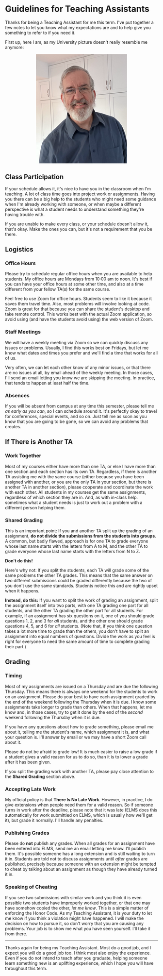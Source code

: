 # Guidelines for Teaching Assistants

Thanks for being a Teaching Assistant for me this term. I've put together a few notes to let you know what my expectations are and to help give you something to refer to if you need it.

First up, here I am, as my University picture doesn't really resemble me anymore:

<center>

![A white man in his sixties in a blue shirt in front of white cupboards. He has steel gray hair and a rakish beard shot through with salt and pepper. He has gold half-frame glasses. He is smiling for some reason.](srm.png)

</center>

## Class Participation

If your schedule allows it, it's nice to have you in the classroom when I'm teaching. A lot of class time goes into project work or assignments. Having you there can be a big help to the students who might need some guidance when I'm already working with someone, or when maybe a different perspective is what a student needs to understand something they're having trouble with.

If you are unable to make every class, or your schedule doesn't allow it, that's okay. Make the ones you can, but it's not a requirement that you be there.

## Logistics

### Office Hours

Please try to schedule regular office hours when you are available to help students. My office hours are Mondays from 10:00 am to noon. It's best if you can have your office hours at some other time, and also at a time different from your fellow TA(s) for the same course.

Feel free to use Zoom for office hours. Students seem to like it because it saves them travel time. Also, most problems will involve looking at code. Zoom is great for that because you can share the student's desktop and take remote control. This works best with the actual Zoom application, so avoid using (and have the students avoid using) the web version of Zoom.

### Staff Meetings

We will have a weekly meeting via Zoom so we can quickly discuss any issues or problems. Usually, I find this works best on Fridays, but let me know what dates and times you prefer and we'll find a time that works for all of us.

Very often, we can let each other know of any minor issues, or that there are no issues at all, by email ahead of the weekly meeting. In those cases, I'll send an email letting you know we are skipping the meeting. In practice, that tends to happen at least half the time.

### Absences

If you will be absent from campus at any time this semester, please tell me _as early as you can_, so I can schedule around it. It's perfectly okay to travel for conferences, special events, and so on. Just tell me as soon as you know that you are going to be gone, so we can avoid any problems that creates.

## If There is Another TA

### Work Together

Most of my courses either have more than one TA, or else I have more than one section and each section has its own TA. Regardless, if there is another TA assisting me with the same course (either because you have been assigned with another, or you are the only TA in your section, but there is another TA in another section), please cooperate and coordinate the work with each other. All students in my courses get the same assignments, regardless of which section they are in. And, as with in-class help. sometimes what a student needs is just to work out a problem with a different person helping them.

### Shared Grading

This is an important point: If you and another TA split up the grading of an assignment, __do not divide the submissions from the students into groups__. A common, but badly flawed, approach is for one TA to grade everyone whose last name starts with the letters from A to M, and the other TA to grade everyone whose last name starts with the letters from N to Z.

__Don't do this!__

Here's why not: If you split the students, each TA will grade some of the same problems the other TA grades. This means that the same answer on two different submissions could be graded differently because the two of you don't use the same standards. Students notice this and are rightly upset when it happens.

__Instead, do this:__ If you want to split the work of grading an assignment, split the assignment itself into two parts, with one TA grading one part for all students, and the other TA grading the other part for all students. For example, if an assignment has six questions on it, one of you should grade questions 1, 2, and 3 for _all_ students, and the other one should grade questions 4, 5, and 6 for _all_ students. (Note that, if you think one question takes a lot more time to grade than the others, you don't have to split an assignment into equal numbers of questions. Divide the work as you feel is right for everyone to need the same amount of time to complete grading their part.)

## Grading

### Timing

Most of my assignments are issued on a Thursday and are due the following Thursday. This means there is always one weekend for the students to work on an assignment. Please do your best to have each assignment graded by the end of the weekend following the Thursday when it is due. I know some assignments take longer to grade than others. When that happens, let me know and, in those cases, try to get it done by the end of the _second_ weekend following the Thursday when it is due.

If you have any questions about how to grade something, please  email me about it, telling me the student's name, which assignment it is, and what your question is. I'll answer by email or we may have a short Zoom call about it.

Please do not be afraid to grade low! It is much easier to raise a low grade if a student gives a valid reason for us to do so, than it is to lower a grade after it has been given.

If you split the grading work with another TA, please pay close attention to the __Shared Grading__ section above.

### Accepting Late Work

My official policy is that __There Is No Late Work__. However, in 
practice, I do give extensions when people need them for a valid reason. So if someone turns in work after the deadline, please note that it was late (ELMS does this automatically for work submittied on ELMS, which is usually how we'll get it), but grade it normally. I'll handle any penalties.

### Publishing Grades

Please do __not__ publish any grades. When all grades for an assignment have been entered into ELMS, send me an email letting me know. I'll publish them. It's possible someone has a long extension and is still waiting to turn it in. Students are told not to discuss assignments until _after_ grades are published, precisely because someone with an extension might be tempted to cheat by talking about an assignment as though they have already turned it in.

### Speaking of Cheating

If you see two submissions with similar work and you think it is even possible two students have improperly worked together, or that one may have somehow copied the other, _let me know_. This is a simple matter of enforcing the Honor Code. As my Teaching Assistant, it is your duty to let me know if you think a violation might have happened. I will make the decision on how to pursue it, so don't worry that you are causing any problems. Your job is to show me what you have seen yourself. I'll take it from there.

---

Thanks again for being my Teaching Assistant. Most do a good job, and I expect you will do a good job too. I think most also enjoy the experience. Even if you do not intend to teach after you graduate, helping someone learn something new is an uplifting experience, which I hope you will have throughout this term.

